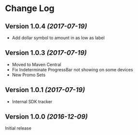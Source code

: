 Change Log
==========

Version 1.0.4 *(2017-07-19)*
----------------------------

  * Add dollar symbol to amount in as low as label

Version 1.0.3 *(2017-07-19)*
----------------------------

  * Moved to Maven Central
  * Fix Indeterminate ProgressBar not showing on some devices
  * New Promo Sets

Version 1.0.1 *(2017-07-19)*
----------------------------

  * Internal SDK tracker


Version 1.0.0 *(2016-12-09)*
----------------------------

Initial release

